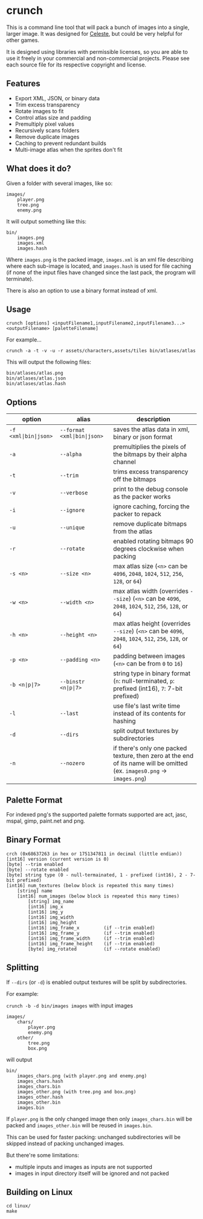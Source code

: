 # crunch

This is a command line tool that will pack a bunch of images into a single, larger image. It was designed for [Celeste](http://www.celestegame.com/), but could be very helpful for other games.

It is designed using libraries with permissible licenses, so you are able to use it freely in your commercial and non-commercial projects. Please see each source file for its respective copyright and license.

## Features

- Export XML, JSON, or binary data
- Trim excess transparency
- Rotate images to fit
- Control atlas size and padding
- Premultiply pixel values
- Recursively scans folders
- Remove duplicate images
- Caching to prevent redundant builds
- Multi-image atlas when the sprites don't fit

## What does it do?

Given a folder with several images, like so:

```text
images/
    player.png
    tree.png
    enemy.png
```

It will output something like this:

```text
bin/
    images.png
    images.xml
    images.hash
```

Where `images.png` is the packed image, `images.xml` is an xml file describing where each sub-image is located, and `images.hash` is used for file caching (if none of the input files have changed since the last pack, the program will terminate).

There is also an option to use a binary format instead of xml.

## Usage

`crunch [options] <inputFilename1,inputFilename2,inputFilename3...> <outputFilename> [paletteFilename]`

For example...

`crunch -a -t -v -u -r assets/characters,assets/tiles bin/atlases/atlas`

This will output the following files:

```text
bin/atlases/atlas.png
bin/atlases/atlas.json
bin/atlases/atlas.hash
```

## Options

| option              | alias                     | description     |
| ------------------- | ------------------------- | --------------- |
| `-f <xml\|bin\|json>` | `--format <xml\|bin\|json>` | saves the atlas data in xml, binary or json format |
| `-a`                | `--alpha`                 | premultiplies the pixels of the bitmaps by their alpha channel |
| `-t`                | `--trim`                  | trims excess transparency off the bitmaps |
| `-v`                | `--verbose`               | print to the debug console as the packer works |
| `-i`                | `--ignore`                | ignore caching, forcing the packer to repack |
| `-u`                | `--unique`                | remove duplicate bitmaps from the atlas |
| `-r`                | `--rotate`                | enabled rotating bitmaps 90 degrees clockwise when packing |
| `-s <n>`            | `--size <n>`              | max atlas size (`<n>` can be `4096`, `2048`, `1024`, `512`, `256`, `128`, or `64`) |
| `-w <n>`            | `--width <n>`             | max atlas width (overrides `--size`) (`<n>` can be `4096`, `2048`, `1024`, `512`, `256`, `128`, or `64`) |
| `-h <n>`            | `--height <n>`            | max atlas height (overrides `--size`) (`<n>` can be `4096`, `2048`, `1024`, `512`, `256`, `128`, or `64`) |
| `-p <n>`            | `--padding <n>`           | padding between images (`<n>` can be from `0` to `16`) |
| `-b <n\|p\|7>`        | `--binstr <n\|p\|7>`        | string type in binary format (`n`: null-terminated, `p`: prefixed (int16), `7`: 7-bit prefixed) |
| `-l`                | `--last`                  | use file's last write time instead of its contents for hashing |
| `-d`                | `--dirs`                  | split output textures by subdirectories |
| `-n`                | `--nozero`                | if there's only one packed texture, then zero at the end of its name will be omitted (ex. `images0.png` -> `images.png`) |

## Palette Format

For indexed png's the supported palette formats supported are act, jasc, mspal, gimp, paint.net and png.

## Binary Format

```text
crch (0x68637263 in hex or 1751347811 in decimal (little endian))
[int16] version (current version is 0)
[byte] --trim enabled
[byte] --rotate enabled
[byte] string type (0 - null-termainated, 1 - prefixed (int16), 2 - 7-bit prefixed)
[int16] num_textures (below block is repeated this many times)
    [string] name
    [int16] num_images (below block is repeated this many times)
        [string] img_name
        [int16] img_x
        [int16] img_y
        [int16] img_width
        [int16] img_height
        [int16] img_frame_x         (if --trim enabled)
        [int16] img_frame_y         (if --trim enabled)
        [int16] img_frame_width     (if --trim enabled)
        [int16] img_frame_height    (if --trim enabled)
        [byte] img_rotated          (if --rotate enabled)
```

## Splitting

If `--dirs` (or `-d`) is enabled output textures will be split by subdirectories.

For example:

`crunch -b -d bin/images images` with input images

```text
images/
    chars/
        player.png
        enemy.png
    other/
        tree.png
        box.png
```

will output

```text
bin/
    images_chars.png (with player.png and enemy.png)
    images_chars.hash
    images_chars.bin
    images_other.png (with tree.png and box.png)
    images_other.hash
    images_other.bin
    images.bin
```

If `player.png` is the only changed image then only `images_chars.bin` will be packed
and `images_other.bin`  will be reused in `images.bin`.

This can be used for faster packing: unchanged subdirectories will be skipped
instead of packing unchanged images.

But there're some limitations:

- multiple inputs and images as inputs are not supported
- images in input directory itself will be ignored and not packed

## Building on Linux

```text
cd linux/
make
```
